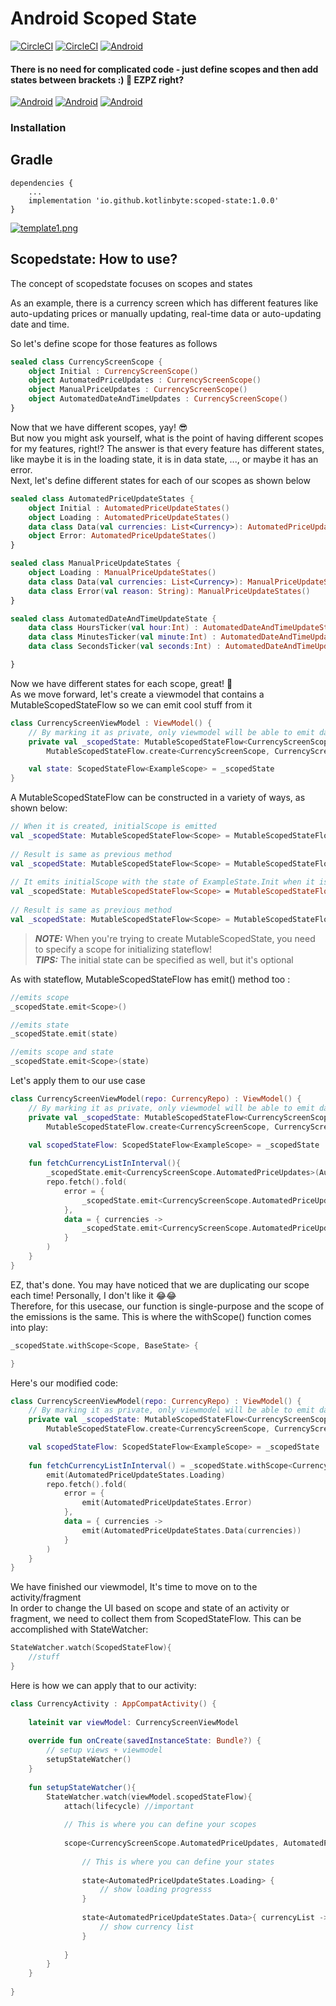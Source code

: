 # Android Scoped State
[![CircleCI](https://circleci.com/gh/KotlinByte/ScopedState.svg?style=shield)]()
[![CircleCI](https://img.shields.io/badge/Maintained-yes-green.svg)]()
[![Android]( https://img.shields.io/github/license/KotlinByte/ScopedState.svg)]()
#### There is no need for complicated code - just define scopes and then add states between brackets :) 🤤 EZPZ right?

[![Android]( 	https://img.shields.io/badge/Android-3DDC84?style=for-the-badge&logo=android&logoColor=white)]()
[![Android]( 	https://img.shields.io/badge/Telegram-2CA5E0?style=for-the-badge&logo=telegram&logoColor=white)](https://t.me/kotlinbyte)
[![Android]( 	https://img.shields.io/badge/Kotlin-ff8800?&style=for-the-badge&logo=kotlin&logoColor=white)](https://t.me/kotlinbyte)

### Installation

Gradle
------
```
dependencies {
    ...
    implementation 'io.github.kotlinbyte:scoped-state:1.0.0'
}
```

[![template1.png](https://i.postimg.cc/HxRpRCrs/template1.png)](https://postimg.cc/TLjM5FjZ)

## Scopedstate: How to use?
The concept of scopedstate focuses on scopes and states

As an example, there is a currency screen which has different features like auto-updating prices or manually updating, real-time data or auto-updating date and time.

So let's define scope for those features as follows

``` kotlin
sealed class CurrencyScreenScope {
    object Initial : CurrencyScreenScope()
    object AutomatedPriceUpdates : CurrencyScreenScope()
    object ManualPriceUpdates : CurrencyScreenScope()
    object AutomatedDateAndTimeUpdates : CurrencyScreenScope()
}
```
Now that we have different scopes, yay! 😎</br>
But now you might ask yourself, what is the point of having different scopes for my features, right!?
The answer is that every feature has different states, like maybe it is in the loading state, it is in data state, ..., or maybe it has an error.</br>
Next, let's define different states for each of our scopes as shown below
``` kotlin
sealed class AutomatedPriceUpdateStates {
    object Initial : AutomatedPriceUpdateStates()
    object Loading : AutomatedPriceUpdateStates()
    data class Data(val currencies: List<Currency>): AutomatedPriceUpdateStates()
    object Error: AutomatedPriceUpdateStates()
}

sealed class ManualPriceUpdateStates {
    object Loading : ManualPriceUpdateStates()
    data class Data(val currencies: List<Currency>): ManualPriceUpdateStates()
    data class Error(val reason: String): ManualPriceUpdateStates()
}

sealed class AutomatedDateAndTimeUpdateState {
    data class HoursTicker(val hour:Int) : AutomatedDateAndTimeUpdateState()
    data class MinutesTicker(val minute:Int) : AutomatedDateAndTimeUpdateState()
    data class SecondsTicker(val seconds:Int) : AutomatedDateAndTimeUpdateState()

}

```
Now we have different states for each scope, great! 🥳</br>
As we move forward, let's create a viewmodel that contains a MutableScopedStateFlow so we can emit cool stuff from it
``` kotlin
class CurrencyScreenViewModel : ViewModel() {
    // By marking it as private, only viewmodel will be able to emit data through it
    private val _scopedState: MutableScopedStateFlow<CurrencyScreenScope> =
        MutableScopedStateFlow.create<CurrencyScreenScope, CurrencyScreenScope.Initial>()

    val state: ScopedStateFlow<ExampleScope> = _scopedState
}
```
A MutableScopedStateFlow can be constructed in a variety of ways, as shown below:

``` kotlin
// When it is created, initialScope is emitted
val _scopedState: MutableScopedStateFlow<Scope> = MutableScopedStateFlow.create<Scope, Scope.InitialScope>()
    
// Result is same as previous method
val _scopedState: MutableScopedStateFlow<Scope> = MutableScopedStateFlow.create<Scope, Scope.InitialScope>(Scope.InitialScope::class.java)
    
// It emits initialScope with the state of ExampleState.Init when it is created
val _scopedState: MutableScopedStateFlow<Scope> = MutableScopedStateFlow.create<Scope, Scope.InitialScope>(ExampleState.Init)
    
// Result is same as previous method
val _scopedState: MutableScopedStateFlow<Scope> = MutableScopedStateFlow.create<Scope, Scope.InitialScope>(Scope.InitialScope::class.java, ExampleState.Init)
```

> **_NOTE:_** When you're trying to create MutableScopedState, you need to specify a scope for initializing stateflow!</br>
> **_TIPS:_** The initial state can be specified as well, but it's optional

As with stateflow, MutableScopedStateFlow has emit() method too :

``` kotlin
//emits scope
_scopedState.emit<Scope>()

//emits state
_scopedState.emit(state)

//emits scope and state
_scopedState.emit<Scope>(state)
```

Let's apply them to our use case 

``` kotlin
class CurrencyScreenViewModel(repo: CurrencyRepo) : ViewModel() {
    // By marking it as private, only viewmodel will be able to emit data through it
    private val _scopedState: MutableScopedStateFlow<CurrencyScreenScope> =
        MutableScopedStateFlow.create<CurrencyScreenScope, CurrencyScreenScope.Initial>()

    val scopedStateFlow: ScopedStateFlow<ExampleScope> = _scopedState
    
    fun fetchCurrencyListInInterval(){
        _scopedState.emit<CurrencyScreenScope.AutomatedPriceUpdates>(AutomatedPriceUpdateStates.Loading)
        repo.fetch().fold(
            error = {
                _scopedState.emit<CurrencyScreenScope.AutomatedPriceUpdates>(AutomatedPriceUpdateStates.Error)
            },
            data = { currencies ->
                _scopedState.emit<CurrencyScreenScope.AutomatedPriceUpdates>(AutomatedPriceUpdateStates.Data(currencies))
            }
        )
    }
}
```

EZ, that's done. You may have noticed that we are duplicating our scope each time! Personally, I don't like it 😂😂</br>
Therefore, for this usecase, our function is single-purpose and the scope of the emissions is the same. This is where the withScope() function comes into play:
``` kotlin
_scopedState.withScope<Scope, BaseState> {

}
```
Here's our modified code:

``` kotlin
class CurrencyScreenViewModel(repo: CurrencyRepo) : ViewModel() {
    // By marking it as private, only viewmodel will be able to emit data through it
    private val _scopedState: MutableScopedStateFlow<CurrencyScreenScope> =
        MutableScopedStateFlow.create<CurrencyScreenScope, CurrencyScreenScope.Initial>()

    val scopedStateFlow: ScopedStateFlow<ExampleScope> = _scopedState
    
    fun fetchCurrencyListInInterval() = _scopedState.withScope<CurrencyScreenScope.AutomatedPriceUpdates, AutomatedPriceUpdateStates> {
        emit(AutomatedPriceUpdateStates.Loading)
        repo.fetch().fold(
            error = {
                emit(AutomatedPriceUpdateStates.Error)
            },
            data = { currencies ->
                emit(AutomatedPriceUpdateStates.Data(currencies))
            }
        )
    }
}
```

We have finished our viewmodel, It's time to move on to the activity/fragment</br>
In order to change the UI based on scope and state of an activity or fragment, we need to collect them from ScopedStateFlow. This can be accomplished with StateWatcher:

``` kotlin
StateWatcher.watch(ScopedStateFlow){
    //stuff
}
```

Here is how we can apply that to our activity:

``` kotlin
class CurrencyActivity : AppCompatActivity() {
    
    lateinit var viewModel: CurrencyScreenViewModel
    
    override fun onCreate(savedInstanceState: Bundle?) {
        // setup views + viewmodel
        setupStateWatcher()
    }
    
    fun setupStateWatcher(){
        StateWatcher.watch(viewModel.scopedStateFlow){
            attach(lifecycle) //important
            
            // This is where you can define your scopes
            
            scope<CurrencyScreenScope.AutomatedPriceUpdates, AutomatedPriceUpdateStates>{
            
                // This is where you can define your states
                
                state<AutomatedPriceUpdateStates.Loading> {
                    // show loading progresss
                }
                
                state<AutomatedPriceUpdateStates.Data>{ currencyList ->
                    // show currency list
                }
                
            }
        }
    }
    
}
```
